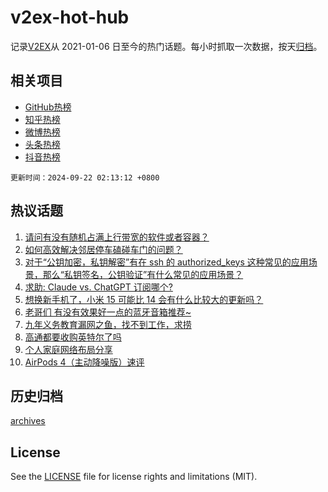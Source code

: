 # v2ex-hot-hub

 记录[V2EX](https://www.v2ex.com/)从 2021-01-06 日至今的热门话题。每小时抓取一次数据，按天[归档](archives)。
 
 ## 相关项目

- [GitHub热榜](https://github.com/lonnyzhang423/github-hot-hub)
- [知乎热榜](https://github.com/lonnyzhang423/zhihu-hot-hub)
- [微博热榜](https://github.com/lonnyzhang423/weibo-hot-hub)
- [头条热榜](https://github.com/lonnyzhang423/toutiao-hot-hub)
- [抖音热榜](https://github.com/lonnyzhang423/douyin-hot-hub)


 `更新时间：2024-09-22 02:13:12 +0800`

## 热议话题

1. [请问有没有随机占满上行带宽的软件或者容器？](https://www.v2ex.com/t/1074528)
1. [如何高效解决邻居停车磕碰车门的问题？](https://www.v2ex.com/t/1074532)
1. [对于“公钥加密，私钥解密”有在 ssh 的 authorized_keys 这种常见的应用场景，那么“私钥签名，公钥验证”有什么常见的应用场景？](https://www.v2ex.com/t/1074549)
1. [求助: Claude vs. ChatGPT 订阅哪个?](https://www.v2ex.com/t/1074538)
1. [想换新手机了，小米 15 可能比 14 会有什么比较大的更新吗？](https://www.v2ex.com/t/1074537)
1. [老哥们 有没有效果好一点的蓝牙音箱推荐~](https://www.v2ex.com/t/1074529)
1. [九年义务教育漏网之鱼，找不到工作，求捞](https://www.v2ex.com/t/1074605)
1. [高通都要收购英特尔了吗](https://www.v2ex.com/t/1074548)
1. [个人家庭网络布局分享](https://www.v2ex.com/t/1074592)
1. [AirPods 4（主动降噪版）速评](https://www.v2ex.com/t/1074546)

## 历史归档

[archives](archives)

## License

See the [LICENSE](LICENSE) file for license rights and limitations (MIT).
